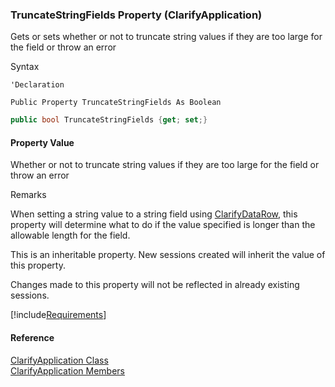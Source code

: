 ﻿### TruncateStringFields Property (ClarifyApplication)

Gets or sets whether or not to truncate string values if they are too large for the field or throw an error

Syntax

```vbnet
'Declaration

Public Property TruncateStringFields As Boolean
```

```csharp
public bool TruncateStringFields {get; set;}
```

#### Property Value

Whether or not to truncate string values if they are too large for the field or throw an error

Remarks

When setting a string value to a string field using [ClarifyDataRow](fcSDK~FChoice.Foundation.Clarify.ClarifyDataRow.md), this property will determine what to do if the value specified is longer than the allowable length for the field.

This is an inheritable property. New sessions created will inherit the value of this property.

Changes made to this property will not be reflected in already existing sessions.

[!include[Requirements](../partials/requirements.md)]

#### Reference

[ClarifyApplication Class](fcSDK~FChoice.Foundation.Clarify.ClarifyApplication.md)  
[ClarifyApplication Members](fcSDK~FChoice.Foundation.Clarify.ClarifyApplication_members.md)